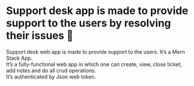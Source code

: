 # Support desk app is made to provide support to the users by resolving their issues 💌

Support desk web app is made to provide support to the users. It’s a Mern Stack App. 
<br>
It’s a fully-functional web app in which one can create, view, close ticket, add notes and do all crud operations. 
<br>
It’s authenticated by Json web token.
<br>
